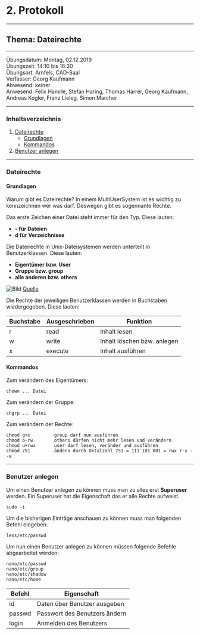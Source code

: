 # 2. Protokoll

-------------------------------------------------

## Thema: Dateirechte

-------------------------------------------------

Übungsdatum:   Montag, 02.12.2019     
Übungszeit:    14:10 bis 16:20      
Übungsort:     Arnfels, CAD-Saal    
Verfasser:     Georg Kaufmann    
Abwesend:      keiner      
Anwesend:      Felix Hamrle, Stefan Haring, Thomas Harrer, Georg Kaufmann, Andreas Kogler, Franz Lieleg, Simon Marcher

-------------------------------------------------

### Inhaltsverzeichnis
1) [Dateirechte](#dateirechte) 
      * [Grundlagen](#grundlagen) 
      * [Kommandos](#kommandos)
1) [Benutzer anlegen](#benutzer-anlegen)

-------------------------------------------------

### Dateirechte
#### Grundlagen
Warum gibt es Dateirechte?
In einem MultiUserSystem ist es wichtig zu kennzeichnen wer was darf. Deswegen gibt es sogennante Rechte.

Das erste Zeichen einer Datei steht immer für den Typ.
Diese lauten:
* **- für Dateien**
* **d für Verzeichnisse**

Die Dateirechte in Unix-Dateisystemen werden unterteilt in Benutzerklassen. 
Diese lauten:
* **Eigentümer bzw. User** 
* **Gruppe bzw. group**
* **alle anderen bzw. others**

![Bild](https://www.webhostone.de/images/FAQ/Webpakete/dateirechte3.png)
[Quelle](https://www.webhostone.de/images/FAQ/Webpakete/dateirechte3.png) 

Die Rechte der jeweiligen Benutzerklassen werden in Buchstaben wiedergegeben. 
Diese lauten:

Buchstabe | Ausgeschrieben | Funktion
--------- | -------------- | --------
r | read | Inhalt lesen
w | write | Inhalt löschen bzw. anlegen
x | execute | Inhalt ausführen

#### Kommandos

Zum verändern des Eigentümers:              
```
chown ... Datei
```

Zum verändern der Gruppe:          
```         
chgrp ... Datei
```

Zum verändern der Rechte:  
```
chmod g+x         group darf nun ausführen
chmod o-rw        others dürfen nicht mehr lesen und verändern
chmod u+rwx       user darf lesen, veränder und ausführen
chmod 751         ändern durch Oktalzahl 751 = 111 101 001 = rwx r-x --e
```

-------------------------------------------------

### Benutzer anlegen

Um einen Benutzer anlegen zu können muss man zu alles erst **Superuser** werden. 
Ein Superuser hat die Eigenschaft das er alle Rechte aufweist.
```
sudo -i
```
Um die bisherigen Einträge anschauen zu können muss man folgenden Befehl eingeben:
```
less/etc/passwd
```

Um nun einen Benutzer anlegen zu können müssen folgende Befehle abgearbeitet werden:
```
nano/etc/passwd
nano/etc/group
nano/etc/shadow
nano/etc/home
```

Befehl | Eigenschaft
------ | -----------
id <Benutzername> | Daten über Benutzer ausgeben
passwd <Benutzername> | Passwort des Benutzers ändern
login <Benutzername> | Anmelden des Benutzers
